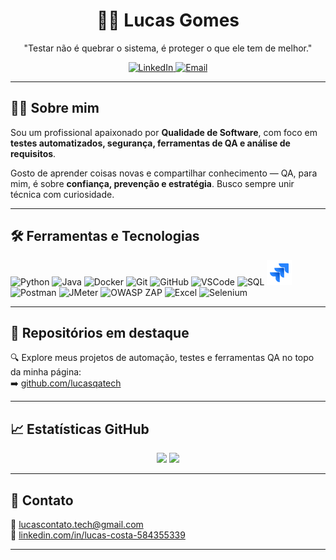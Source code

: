 <h1 align="center">👨‍💻 Lucas Gomes</h1>
<p align="center">"Testar não é quebrar o sistema, é proteger o que ele tem de melhor."</p>

<p align="center">
  <a href="https://www.linkedin.com/in/lucas-costa-584355339" target="_blank">
    <img alt="LinkedIn" src="https://img.shields.io/badge/-LinkedIn-0A66C2?style=for-the-badge&logo=linkedin&logoColor=white">
  </a>
  <a href="mailto:lucascontato.tech@gmail.com">
    <img alt="Email" src="https://img.shields.io/badge/-Email-D14836?style=for-the-badge&logo=gmail&logoColor=white">
  </a>
</p>

---

## 👨‍🔬 Sobre mim

Sou um profissional apaixonado por **Qualidade de Software**, com foco em **testes automatizados, segurança, ferramentas de QA e análise de requisitos**.

Gosto de aprender coisas novas e compartilhar conhecimento — QA, para mim, é sobre **confiança, prevenção e estratégia**. Busco sempre unir técnica com curiosidade.

---

## 🛠️ Ferramentas e Tecnologias

<p align="left">
  <img src="https://cdn.jsdelivr.net/gh/devicons/devicon/icons/python/python-original.svg" height="40" alt="Python"/>
  <img src="https://cdn.jsdelivr.net/gh/devicons/devicon/icons/java/java-original.svg" height="40" alt="Java"/>
  <img src="https://cdn.jsdelivr.net/gh/devicons/devicon/icons/docker/docker-original.svg" height="40" alt="Docker"/>
  <img src="https://cdn.jsdelivr.net/gh/devicons/devicon/icons/git/git-original.svg" height="40" alt="Git"/>
  <img src="https://cdn.jsdelivr.net/gh/devicons/devicon/icons/github/github-original.svg" height="40" alt="GitHub"/>
  <img src="https://cdn.jsdelivr.net/gh/devicons/devicon/icons/vscode/vscode-original.svg" height="40" alt="VSCode"/>
  <img src="https://cdn.jsdelivr.net/gh/devicons/devicon/icons/mysql/mysql-original.svg" height="40" alt="SQL"/>
  <img src="https://raw.githubusercontent.com/devicons/devicon/master/icons/jira/jira-original.svg" height="40" alt="Jira"/>
  <img src="https://img.icons8.com/external-tal-revivo-color-tal-revivo/96/000000/external-postman-is-the-only-complete-api-development-environment-logo-color-tal-revivo.png" height="40" alt="Postman"/>
  <img src="https://seeklogo.com/images/J/jmeter-logo-BFE874C4A0-seeklogo.com.png" height="40" alt="JMeter"/>
  <img src="https://seeklogo.com/images/O/owasp-zap-logo-656E85E78A-seeklogo.com.png" height="40" alt="OWASP ZAP"/>
  <img src="https://img.icons8.com/color/48/000000/microsoft-excel-2019--v1.png" height="40" alt="Excel"/>
  <img src="https://img.icons8.com/fluency/48/selenium-test-automation.png" height="40" alt="Selenium"/>
</p>

---

## 📂 Repositórios em destaque

🔍 Explore meus projetos de automação, testes e ferramentas QA no topo da minha página:  
➡️ [github.com/lucasqatech](https://github.com/lucasqatech)

---

## 📈 Estatísticas GitHub

<p align="center">
  <img src="https://github-readme-stats.vercel.app/api?username=lucasqatech&show_icons=true&theme=tokyonight" width="48%"/>
  <img src="https://github-readme-stats.vercel.app/api/top-langs/?username=lucasqatech&layout=compact&theme=tokyonight" width="48%"/>
</p>

---

## 💬 Contato

📧 lucascontato.tech@gmail.com  
🔗 [linkedin.com/in/lucas-costa-584355339](https://www.linkedin.com/in/lucas-costa-584355339)

---
